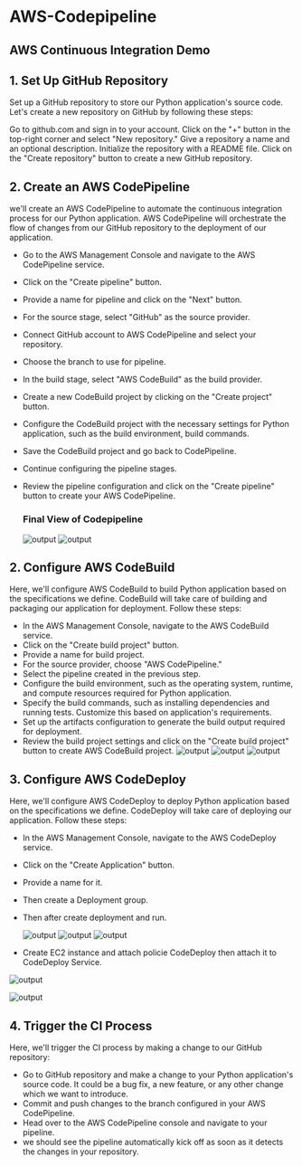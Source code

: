 # AWS-Codepipeline
## AWS Continuous Integration Demo
## 1. Set Up GitHub Repository
Set up a GitHub repository to store our Python application's source code. Let's create a new repository on GitHub by following these steps:

Go to github.com and sign in to your account.
Click on the "+" button in the top-right corner and select "New repository."
Give a repository a name and an optional description.
Initialize the repository with a README file.
Click on the "Create repository" button to create a new GitHub repository.

## 2. Create an AWS CodePipeline
we'll create an AWS CodePipeline to automate the continuous integration process for our Python application. AWS CodePipeline will orchestrate the flow of changes from our GitHub repository to the deployment of our application.

- Go to the AWS Management Console and navigate to the AWS CodePipeline service.
- Click on the "Create pipeline" button.
- Provide a name for pipeline and click on the "Next" button.
- For the source stage, select "GitHub" as the source provider.
- Connect GitHub account to AWS CodePipeline and select your repository.
- Choose the branch to use for pipeline.
- In the build stage, select "AWS CodeBuild" as the build provider.
- Create a new CodeBuild project by clicking on the "Create project" button.
- Configure the CodeBuild project with the necessary settings for Python application, such as the build environment, build commands.
- Save the CodeBuild project and go back to CodePipeline.
- Continue configuring the pipeline stages.
- Review the pipeline configuration and click on the "Create pipeline" button to create your AWS CodePipeline.
  
  ### Final View of Codepipeline
  
  ![output](images/pipeline.png)
  ![output](images/linepipe.png)



## 2. Configure AWS CodeBuild
Here, we'll configure AWS CodeBuild to build Python application based on the specifications we define. CodeBuild will take care of building and packaging our application for deployment. Follow these steps:

- In the AWS Management Console, navigate to the AWS CodeBuild service.
- Click on the "Create build project" button.
- Provide a name for build project.
- For the source provider, choose "AWS CodePipeline."
- Select the pipeline created in the previous step.
- Configure the build environment, such as the operating system, runtime, and compute resources required for Python application.
- Specify the build commands, such as installing dependencies and running tests. Customize this based on application's requirements.
- Set up the artifacts configuration to generate the build output required for deployment.
- Review the build project settings and click on the "Create build project" button to create AWS CodeBuild project.
  ![output](images/buildstage.png)
  ![output](images/buildlog.png)
  ![output](images/buildlog2.png)



## 3. Configure AWS CodeDeploy
Here, we'll configure AWS CodeDeploy to deploy Python application based on the specifications we define. CodeDeploy will take care of deploying  our application. Follow these steps:

- In the AWS Management Console, navigate to the AWS CodeDeploy service.
- Click on the "Create Application" button.
- Provide a name for it.
- Then create a Deployment group.
- Then after create deployment and run.

  ![output](images/appli.png)
  ![output](images/dgroup.png)
  ![output](images/Dlogs.png)
 
- Create EC2 instance and attach policie CodeDeploy then attach it to CodeDeploy Service.
  
 ![output](images/ec2.png)

 ![output](images/T-View.png)

## 4. Trigger the CI Process
Here, we'll trigger the CI process by making a change to our GitHub repository:

- Go to GitHub repository and make a change to your Python application's source code. It could be a bug fix, a new feature, or any other change which we want to introduce.
- Commit and push changes to the branch configured in your AWS CodePipeline.
- Head over to the AWS CodePipeline console and navigate to your pipeline.
- we should see the pipeline automatically kick off as soon as it detects the changes in your repository.
